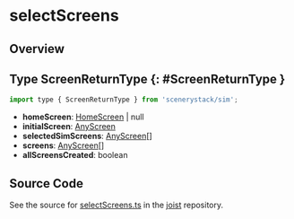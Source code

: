 # selectScreens

## Overview



## Type ScreenReturnType {: #ScreenReturnType }


```js
import type { ScreenReturnType } from 'scenerystack/sim';
```


- **homeScreen**: [HomeScreen](../sim/HomeScreen.md) | <span style="color: hsla(calc(var(--md-hue) + 180deg),80%,40%,1);">null</span>
- **initialScreen**: [AnyScreen](../sim/Screen.md#AnyScreen)
- **selectedSimScreens**: [AnyScreen](../sim/Screen.md#AnyScreen)[]
- **screens**: [AnyScreen](../sim/Screen.md#AnyScreen)[]
- **allScreensCreated**: <span style="color: hsla(calc(var(--md-hue) + 180deg),80%,40%,1);">boolean</span>




## Source Code

See the source for [selectScreens.ts](https://github.com/phetsims/joist/blob/main/js/selectScreens.ts) in the [joist](https://github.com/phetsims/joist) repository.

